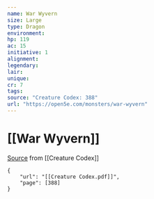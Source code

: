 ```yaml
---
name: War Wyvern
size: Large
type: Dragon
environment: 
hp: 119
ac: 15
initiative: 1
alignment: 
legendary: 
lair: 
unique: 
cr: 7
tags: 
source: "Creature Codex: 388"
url: "https://open5e.com/monsters/war-wyvern"
---
```

# [[War Wyvern]]

[Source](zotero://open-pdf/library/items/NTNKJRHG?page=388) from [[Creature Codex]]

```pdf
{
	"url": "[[Creature Codex.pdf]]",
	"page": [388]
}
```

